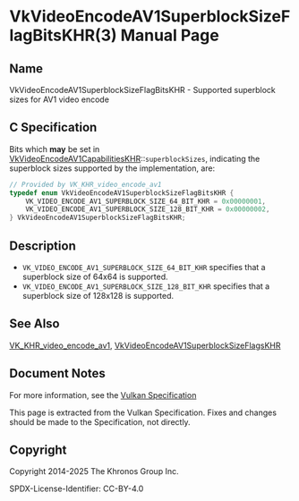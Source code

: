 # VkVideoEncodeAV1SuperblockSizeFlagBitsKHR(3) Manual Page

## Name

VkVideoEncodeAV1SuperblockSizeFlagBitsKHR - Supported superblock sizes for AV1 video encode



## [](#_c_specification)C Specification

Bits which **may** be set in [VkVideoEncodeAV1CapabilitiesKHR](https://registry.khronos.org/vulkan/specs/latest/man/html/VkVideoEncodeAV1CapabilitiesKHR.html)::`superblockSizes`, indicating the superblock sizes supported by the implementation, are:

```c++
// Provided by VK_KHR_video_encode_av1
typedef enum VkVideoEncodeAV1SuperblockSizeFlagBitsKHR {
    VK_VIDEO_ENCODE_AV1_SUPERBLOCK_SIZE_64_BIT_KHR = 0x00000001,
    VK_VIDEO_ENCODE_AV1_SUPERBLOCK_SIZE_128_BIT_KHR = 0x00000002,
} VkVideoEncodeAV1SuperblockSizeFlagBitsKHR;
```

## [](#_description)Description

- `VK_VIDEO_ENCODE_AV1_SUPERBLOCK_SIZE_64_BIT_KHR` specifies that a superblock size of 64x64 is supported.
- `VK_VIDEO_ENCODE_AV1_SUPERBLOCK_SIZE_128_BIT_KHR` specifies that a superblock size of 128x128 is supported.

## [](#_see_also)See Also

[VK\_KHR\_video\_encode\_av1](https://registry.khronos.org/vulkan/specs/latest/man/html/VK_KHR_video_encode_av1.html), [VkVideoEncodeAV1SuperblockSizeFlagsKHR](https://registry.khronos.org/vulkan/specs/latest/man/html/VkVideoEncodeAV1SuperblockSizeFlagsKHR.html)

## [](#_document_notes)Document Notes

For more information, see the [Vulkan Specification](https://registry.khronos.org/vulkan/specs/latest/html/vkspec.html#VkVideoEncodeAV1SuperblockSizeFlagBitsKHR)

This page is extracted from the Vulkan Specification. Fixes and changes should be made to the Specification, not directly.

## [](#_copyright)Copyright

Copyright 2014-2025 The Khronos Group Inc.

SPDX-License-Identifier: CC-BY-4.0